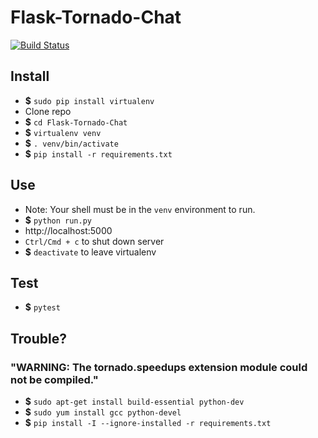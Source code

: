 Flask-Tornado-Chat
==================

[![Build Status](https://travis-ci.org/JosephViolago/Flask-Tornado-Chat.svg?branch=travis-ci)](https://travis-ci.org/JosephViolago/Flask-Tornado-Chat)

## Install

* **$** `sudo pip install virtualenv`
* Clone repo
* **$** `cd Flask-Tornado-Chat`
* **$** `virtualenv venv`
* **$** `. venv/bin/activate`
* **$** `pip install -r requirements.txt`

## Use

* Note: Your shell must be in the `venv` environment to run.
* **$** `python run.py`
* http://localhost:5000
* `Ctrl/Cmd + c` to shut down server
* **$** `deactivate` to leave virtualenv

## Test

* **$** `pytest`

## Trouble?

### "WARNING: The tornado.speedups extension module could not be compiled."

* **$** `sudo apt-get install build-essential python-dev`
* **$** `sudo yum install gcc python-devel`
* **$** `pip install -I --ignore-installed -r requirements.txt`
